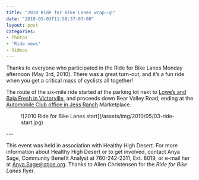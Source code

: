 ```yaml
---
title: "2010 Ride for Bike Lanes wrap-up"
date: "2010-05-03T11:59:37-07:00"
layout: post
categories:
- Photos
- 'Ride news'
- Videos
---
```


Thanks to everyone who participated in the Ride for Bike Lanes Monday afternoon (May 3rd, 2010). There was a great turn-out, and it’s a fun ride when you get a critical mass of cyclists all together!

The route of the six-mile ride started at the parking lot next to [Lowe’s and Baja Fresh in Victorville](http://goo.gl/maps/LmiA), and proceeds down Bear Valley Road, ending at the [Automobile Club office in Jess Ranch](http://goo.gl/maps/jivn) Marketplace.

<figure class="wp-block-image">![2010 Ride for Bike Lanes start](/assets/img/2010/05/03-ride-start.jpg)</figure>---

This event was held in association with Healthy High Desert. For more information about Healthy High Desert or to get involved, contact Anya Sage, Community Benefit Analyst at 760-242-2311, Ext. 8019, or e-mail her at <Anya.Sage@stjoe.org>. Thanks to Allen Christensen for the *Ride for Bike Lanes* flyer.